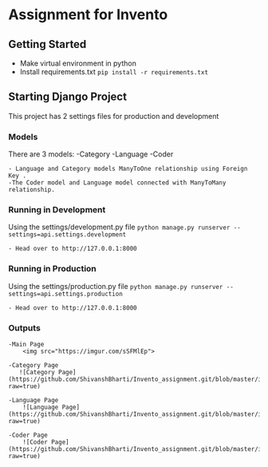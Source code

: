 # Assignment for Invento

## Getting Started
 - Make virtual environment in python
 - Install requirements.txt
    `pip install -r requirements.txt`


## Starting Django Project

This project has 2 settings files for production and development


### Models
There are 3 models:
    -Category
    -Language
    -Coder

    - Language and Category models ManyToOne relationship using Foreign Key .
    -The Coder model and Language model connected with ManyToMany relationship.

### Running in Development
Using the settings/development.py file
    `python manage.py runserver --settings=api.settings.development`

    - Head over to http://127.0.0.1:8000



### Running in Production
Using the settings/production.py file
    `python manage.py runserver --settings=api.settings.production`

    - Head over to http://127.0.0.1:8000

### Outputs
    -Main Page 
        <img src="https://imgur.com/sSFMlEp">
    
    -Category Page
       ![Category Page](https://github.com/ShivanshBharti/Invento_assignment.git/blob/master/images/Category.png?raw=true)
    
    -Language Page
        ![Language Page](https://github.com/ShivanshBharti/Invento_assignment.git/blob/master/images/Language.png?raw=true)

    -Coder Page
        ![Coder Page](https://github.com/ShivanshBharti/Invento_assignment.git/blob/master/images/Coder.png?raw=true)

